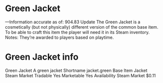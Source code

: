 # Green Jacket

—Information accurate as of: 904.83 Update
The Green Jacket is a cosmetically (but not physically) different version of the common base item. To be able to craft this item the player will need it in its Steam inventory.
Notes:
They’re awarded to players based on playtime.
# Green Jacket info

Green Jacket
A green jacket
Shortname
jacket.green
Base Item
Jacket
Steam Market
Tradable
Yes
Marketable
Yes
Availability
Steam Market
$0.11
